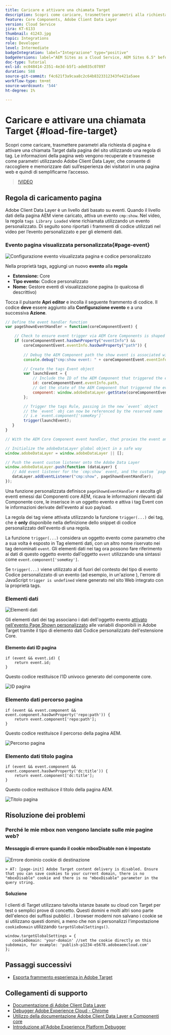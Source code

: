 ```yaml
---
title: Caricare e attivare una chiamata Target
description: Scopri come caricare, trasmettere parametri alla richiesta di pagina e attivare una chiamata Target dalla pagina del sito utilizzando una regola di tag.
feature: Core Components, Adobe Client Data Layer
version: Cloud Service
jira: KT-6133
thumbnail: 41243.jpg
topic: Integrations
role: Developer
level: Intermediate
badgeIntegration: label="Integrazione" type="positive"
badgeVersions: label="AEM Sites as a Cloud Service, AEM Sites 6.5" before-title="false"
doc-type: Tutorial
exl-id: ec048414-2351-4e3d-b5f1-ade035c07897
duration: 588
source-git-commit: f4c621f3a9caa8c2c64b8323312343fe421a5aee
workflow-type: tm+mt
source-wordcount: '544'
ht-degree: 1%

---
```


# Caricare e attivare una chiamata Target {#load-fire-target}

Scopri come caricare, trasmettere parametri alla richiesta di pagina e attivare una chiamata Target dalla pagina del sito utilizzando una regola di tag. Le informazioni della pagina web vengono recuperate e trasmesse come parametri utilizzando Adobe Client Data Layer, che consente di raccogliere e memorizzare dati sull’esperienza dei visitatori in una pagina web e quindi di semplificarne l’accesso.

>[!VIDEO](https://video.tv.adobe.com/v/41243?quality=12&learn=on)

## Regola di caricamento pagina

Adobe Client Data Layer è un livello dati basato su eventi. Quando il livello dati della pagina AEM viene caricato, attiva un evento `cmp:show`. Nel video, la regola `tags Library Loaded` viene richiamata utilizzando un evento personalizzato. Di seguito sono riportati i frammenti di codice utilizzati nel video per l’evento personalizzato e per gli elementi dati.

### Evento pagina visualizzata personalizzata{#page-event}

![Configurazione evento visualizzata pagina e codice personalizzato](assets/load-and-fire-target-call.png)

Nella proprietà tags, aggiungi un nuovo **evento** alla **regola**

+ __Estensione:__ Core
+ __Tipo evento:__ Codice personalizzato
+ __Nome:__ Gestore eventi di visualizzazione pagina (o qualcosa di descrittivo)

Tocca il pulsante __Apri editor__ e incolla il seguente frammento di codice. Il codice __deve__ essere aggiunto alla __Configurazione evento__ e a una successiva __Azione__.

```javascript
// Define the event handler function
var pageShownEventHandler = function(coreComponentEvent) {

    // Check to ensure event trigger via AEM Core Components is shaped correctly
    if (coreComponentEvent.hasOwnProperty("eventInfo") && 
        coreComponentEvent.eventInfo.hasOwnProperty("path")) {
    
        // Debug the AEM Component path the show event is associated with
        console.debug("cmp:show event: " + coreComponentEvent.eventInfo.path);

        // Create the tags Event object
        var launchEvent = {
            // Include the ID of the AEM Component that triggered the event
            id: coreComponentEvent.eventInfo.path,
            // Get the state of the AEM Component that triggered the event           
            component: window.adobeDataLayer.getState(coreComponentEvent.eventInfo.path)
        };

        // Trigger the tags Rule, passing in the new `event` object
        // the `event` obj can now be referenced by the reserved name `event` by other tags data elements
        // i.e `event.component['someKey']`
        trigger(launchEvent);
   }
}

// With the AEM Core Component event handler, that proxies the event and relevant information to Data Collection, defined above...

// Initialize the adobeDataLayer global object in a safe way
window.adobeDataLayer = window.adobeDataLayer || [];

// Push the event custom listener onto the Adobe Data Layer
window.adobeDataLayer.push(function (dataLayer) {
   // Add event listener for the `cmp:show` event, and the custom `pageShownEventHandler` function as the callback
   dataLayer.addEventListener("cmp:show", pageShownEventHandler);
});
```

Una funzione personalizzata definisce `pageShownEventHandler` e ascolta gli eventi emessi dai Componenti core AEM, ricava le informazioni rilevanti dal Componente core, le inserisce in un oggetto evento e attiva i tag Event con le informazioni derivate dell&#39;evento al suo payload.

La regola dei tag viene attivata utilizzando la funzione `trigger(...)` dei tag, che è __only__ disponibile nella definizione dello snippet di codice personalizzato dell&#39;evento di una regola.

La funzione `trigger(...)` considera un oggetto evento come parametro che a sua volta è esposto in Tag elementi dati, con un altro nome riservato nei tag denominati `event`. Gli elementi dati nei tag ora possono fare riferimento ai dati di questo oggetto evento dall&#39;oggetto `event` utilizzando una sintassi come `event.component['someKey']`.

Se `trigger(...)` viene utilizzato al di fuori del contesto del tipo di evento Codice personalizzato di un evento (ad esempio, in un&#39;azione ), l&#39;errore di JavaScript `trigger is undefined` viene generato nel sito Web integrato con la proprietà tags.


### Elementi dati

![Elementi dati](assets/data-elements.png)

Gli elementi dati dei tag associano i dati dell&#39;oggetto evento [attivato nell&#39;evento Page Shown personalizzato](#page-event) alle variabili disponibili in Adobe Target tramite il tipo di elemento dati Codice personalizzato dell&#39;estensione Core.

#### Elemento dati ID pagina

```
if (event && event.id) {
    return event.id;
}
```

Questo codice restituisce l’ID univoco generato del componente core.

![ID pagina](assets/pageid.png)

### Elemento dati percorso pagina

```
if (event && event.component && event.component.hasOwnProperty('repo:path')) {
    return event.component['repo:path'];
}
```

Questo codice restituisce il percorso della pagina AEM.

![Percorso pagina](assets/pagepath.png)

### Elemento dati titolo pagina

```
if (event && event.component && event.component.hasOwnProperty('dc:title')) {
    return event.component['dc:title'];
}
```

Questo codice restituisce il titolo della pagina AEM.

![Titolo pagina](assets/pagetitle.png)

## Risoluzione dei problemi

### Perché le mie mbox non vengono lanciate sulle mie pagine web?

#### Messaggio di errore quando il cookie mboxDisable non è impostato

![Errore dominio cookie di destinazione](assets/target-cookie-error.png)

```
> AT: [page-init] Adobe Target content delivery is disabled. Ensure that you can save cookies to your current domain, there is no "mboxDisable" cookie and there is no "mboxDisable" parameter in the query string.
```

#### Soluzione

I clienti di Target utilizzano talvolta istanze basate su cloud con Target per test o semplici prove di concetto. Questi domini e molti altri sono parte dell&#39;elenco dei suffissi pubblici .
I browser moderni non salvano i cookie se si utilizzano questi domini, a meno che non si personalizzi l&#39;impostazione `cookieDomain` utilizzando `targetGlobalSettings()`.

```
window.targetGlobalSettings = {  
   cookieDomain: 'your-domain' //set the cookie directly on this subdomain, for example: 'publish-p1234-e5678.adobeaemcloud.com'
};
```

## Passaggi successivi

+ [Esporta frammento esperienza in Adobe Target](./export-experience-fragment-target.md)

## Collegamenti di supporto

+ [Documentazione di Adobe Client Data Layer](https://github.com/adobe/adobe-client-data-layer/wiki)
+ [Debugger Adobe Experience Cloud - Chrome](https://chrome.google.com/webstore/detail/adobe-experience-platform/bfnnokhpnncpkdmbokanobigaccjkpob)
+ [Utilizzo della documentazione Adobe Client Data Layer e Componenti core](https://experienceleague.adobe.com/docs/experience-manager-core-components/using/developing/data-layer/overview.html?lang=it)
+ [Introduzione all&#39;Adobe Experience Platform Debugger](https://experienceleague.adobe.com/docs/platform-learn/data-collection/debugger/overview.html)
